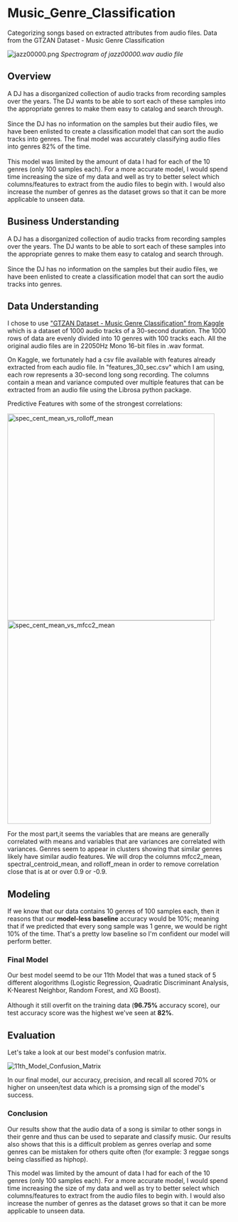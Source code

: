 # Music_Genre_Classification
Categorizing songs based on extracted attributes from audio files. Data from the GTZAN Dataset - Music Genre Classification

![jazz00000.png](attachment:jazz00000.png)
*Spectrogram of jazz00000.wav audio file*

## Overview
A DJ has a disorganized collection of audio tracks from recording samples over the years. The DJ wants to be able to sort each of these samples into the appropriate genres to make them easy to catalog and search through.
<br>
<br>
Since the DJ has no information on the samples but their audio files, we have been enlisted to create a classification model that can sort the audio tracks into genres. The final model was accurately classifying audio files into genres 82% of the time. 
<br>
<br>
This model was limited by the amount of data I had for each of the 10 genres (only 100 samples each). For a more accurate model, I would spend time increasing the size of my data and well as try to better select which columns/features to extract from the audio files to begin with. I would also increase the number of genres as the dataset grows so that it can be more applicable to unseen data.

## Business Understanding
A DJ has a disorganized collection of audio tracks from recording samples over the years. The DJ wants to be able to sort each of these samples into the appropriate genres to make them easy to catalog and search through.
<br>
<br>
Since the DJ has no information on the samples but their audio files, we have been enlisted to create a classification model that can sort the audio tracks into genres.

## Data Understanding
I chose to use ["GTZAN Dataset - Music Genre Classification" from Kaggle](https://www.kaggle.com/datasets/andradaolteanu/gtzan-dataset-music-genre-classification) which is a dataset of 1000 audio tracks of a 30-second duration. The 1000 rows of data are evenly divided into 10 genres with 100 tracks each. All the original audio files are in 22050Hz Mono 16-bit files in .wav format.

On Kaggle, we fortunately had a csv file available with features already extracted from each audio file. In "features_30_sec.csv" which I am using, each row represents a 30-second long song recording. The columns contain a mean and variance computed over multiple features that can be extracted from an audio file using the Librosa python package.

Predictive Features with some of the strongest correlations:

<img width="466" alt="spec_cent_mean_vs_rolloff_mean" src="https://user-images.githubusercontent.com/120589094/224121169-84fa0a57-524d-430b-816e-7910ba4a0db2.png">

<img width="458" alt="spec_cent_mean_vs_mfcc2_mean" src="https://user-images.githubusercontent.com/120589094/224121202-7a0ccb86-4ba5-45fd-83ea-1458bdd1ed4d.png">

For the most part,it seems the variables that are means are generally correlated with means and variables that are variances are correlated with variances. Genres seem to appear in clusters showing that similar genres likely have similar audio features. We will drop the columns mfcc2_mean, spectral_centroid_mean, and rolloff_mean in order to remove correlation close that is at or over 0.9 or -0.9.

## Modeling
If we know that our data contains 10 genres of 100 samples each, then it reasons that our **model-less baseline** accuracy would be 10%; meaning that if we predicted that every song sample was 1 genre, we would be right 10% of the time. That's a pretty low baseline so I'm confident our model will perform better.

### Final Model
Our best model seemd to be our 11th Model that was a tuned stack of 5 different alogorithms (Logistic Regression, Quadratic Discriminant Analysis, K-Nearest Neighbor, Random Forest, and XG Boost).
<br>
<br>
Although it still overfit on the training data (**96.75%** accuracy score), our test accuracy score was the highest we've seen at **82%**.

## Evaluation
Let's take a look at our best model's confusion matrix.

![11th_Model_Confusion_Matrix](https://user-images.githubusercontent.com/120589094/224121565-6fcad1a1-75cf-435c-b710-8ce7e4b9fa80.png)

In our final model, our accuracy, precision, and recall all scored 70% or higher on unseen/test data which is a promsing sign of the model's success.

### Conclusion
Our results show that the audio data of a song is similar to other songs in their genre and thus can be used to separate and classify music. Our results also shows that this is a difficult problem as genres overlap and some genres can be mistaken for others quite often (for example: 3 reggae songs being classified as hiphop).

This model was limited by the amount of data I had for each of the 10 genres (only 100 samples each). For a more accurate model, I would spend time increasing the size of my data and well as try to better select which columns/features to extract from the audio files to begin with. I would also increase the number of genres as the dataset grows so that it can be more applicable to unseen data.

